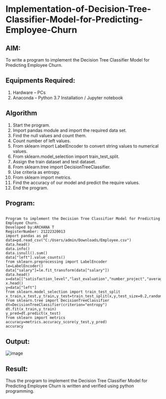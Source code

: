 # Implementation-of-Decision-Tree-Classifier-Model-for-Predicting-Employee-Churn

## AIM:
To write a program to implement the Decision Tree Classifier Model for Predicting Employee Churn.

## Equipments Required:
1. Hardware – PCs
2. Anaconda – Python 3.7 Installation / Jupyter notebook

## Algorithm
1. Start the program.
2.  Import pandas module and import the required data set.
3. Find the null values and count them.
4.  Count number of left values.
5. From sklearn import LabelEncoder to convert string values to numerical values.
6. From sklearn.model_selection import train_test_split.
7.  Assign the train dataset and test dataset.
8. From sklearn.tree import DecisionTreeClassifier.
9. Use criteria as entropy.
10. From sklearn import metrics.
11. Find the accuracy of our model and predict the require values.
12. End the program. 
## Program:
```

Program to implement the Decision Tree Classifier Model for Predicting Employee Churn.
Developed by:ARCHANA T 
RegisterNumber: 21222320013 
import pandas as pd
data=pd.read_csv("C:/Users/admin/Downloads/Employee.csv")
data.head()
data.info()
data.isnull().sum()
data["left"].value_counts()
from sklearn.preprocessing import LabelEncoder
le=LabelEncoder()
data["salary"]=le.fit_transform(data["salary"])
data.head()
x=data[["satisfaction_level","last_evaluation","number_project","average_montly_hours","time_spend_company","Work_accident","promotion_last_5years","salary"]]
x.head()
y=data["left"]
from sklearn.model_selection import train_test_split
x_train,x_test,y_train,y_test=train_test_split(x,y,test_size=0.2,random_state=100)
from sklearn.tree import DecisionTreeClassifier
dt=DecisionTreeClassifier(criterion="entropy")
dt.fit(x_train,y_train)
y_pred=dt.predict(x_test)
from sklearn import metrics
accuracy=metrics.accuracy_score(y_test,y_pred)
accuracy
```

## Output:
![image](https://github.com/user-attachments/assets/248c2228-032d-44c5-921e-8f9e7d579402)

## Result:
Thus the program to implement the  Decision Tree Classifier Model for Predicting Employee Churn is written and verified using python programming.
